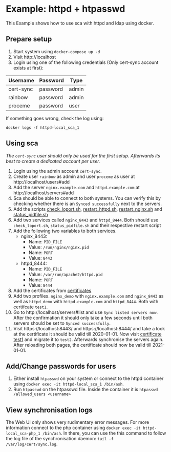 # Example: httpd + htpasswd

This Example shows how to use sca with httpd and ldap using docker.

## Prepare setup

1. Start system using `docker-compose up -d`
1. Visit http://localhost
1. Login using one of the following credentials (Only cert-sync account exists at first):

|Username|Password|Type|
|---|---|---|
|cert-sync|password|admin|
|rainbow|password|admin|
|proceme|password|user|

If something goes wrong, check the log using:
```
docker logs -f httpd-local_sca_1
```

## Using sca

_The `cert-sync` user should only be used for the first setup. Afterwards its best to create a dedicated account per user._

1. Login using the admin account `cert-sync`.
1. Create user `rainbow` as admin and user `proceme` as user at http://localhost/users#add
1. Add the server `nginx.example.com` and `httpd.example.com` at http://localhost/servers#add
1. Sca should be able to connect to both systems. You can verify this by checking whether there is an `Synced successfully` next to the servers. 
1. Add the scripts [check_loport.sh](../scripts/check_loport.sh), [restart_httpd.sh](../scripts/httpd/restart_httpd.sh), [restart_nginx.sh](../scripts/nginx/restart_nginx.sh) and [status_pidfile.sh](../scripts/status_pidfile.sh)
1. Add two services called `nginx_8443` and `httpd_8444`. Both should use `check_loport.sh`, `status_pidfile.sh` and their respective restart script
1. Add the following two variables to both services.
   * nginx_8443:
      * Name: `PID_FILE`
      * Value: `/run/nginx/nginx.pid`
      * Name: `PORT`
      * Value: `8443`
   * httpd_8444:
      * Name: `PID_FILE`
      * Value: `/var/run/apache2/httpd.pid`
      * Name: `PORT`
      * Value: `8444`
1. Add the certificates from [certificates](../certificates)
1. Add two profiles. `nginx_demo` with `nginx.example.com` and `nginx_8443` as well as `httpd_demo` with `httpd.example.com` and `httpd_8444`. Both with certifcate `test1`.
1. Go to http://localhost/servers#list and use `Sync listed servers now`. After the confirmation it should only take a few seconds until both servers should be set to `Synced successfully`.
1. Visit https://localhost:8443/ and https://localhost:8444/ and take a look at the certificate it should be valid till 2020-01-01. Now visit [certificate test1](http://localhost/certificates/test1#migrate) and migrate it to `test2`. Afterwards synchronise the servers again. After reloading both pages, the certificate should now be valid till 2021-01-01.

## Add/Change passwords for users

1. Either install `htpasswd` on your system or connect to the httpd container using `docker exec -it httpd-local_sca_1 /bin/ash`.
1. Run `htpasswd` on the htpasswd file. Inside the container it is `htpasswd /allowed_users <username>`

## View synchronisation logs

The Web UI only shows very rudimentary error messages. For more information connect to the php container using `docker exec -it httpd-local_sca-php_1 /bin/ash`. In there, you can use the this command to follow the log file of the synchronisation daemon: `tail -f /var/log/cert/sync.log`.
